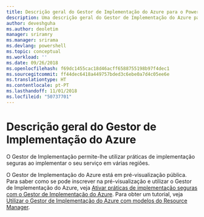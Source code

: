 ```yaml
---
title: Descrição geral do Gestor de Implementação do Azure para o PowerShell | Microsoft Docs
description: Uma descrição geral do Gestor de Implementação do Azure para o PowerShell com ligações para a instalação e configuração.
author: deveshguha
ms.author: deoletim
manager: sriramry
ms.manager: srirama
ms.devlang: powershell
ms.topic: conceptual
ms.workload: ''
ms.date: 09/26/2018
ms.openlocfilehash: f69dc1455cac18d46acff6588755198b97f4dec1
ms.sourcegitcommit: ff44dec6418a449757bded3c6ebe0a7d4c05ee6e
ms.translationtype: HT
ms.contentlocale: pt-PT
ms.lasthandoff: 11/01/2018
ms.locfileid: "50737701"
---
```

# <a name="overview-of-azure-deployment-manager"></a>Descrição geral do Gestor de Implementação do Azure

O Gestor de Implementação permite-lhe utilizar práticas de implementação seguras ao implementar o seu serviço em várias regiões.

O Gestor de Implementação do Azure está em pré-visualização pública. Para saber como se pode inscrever na pré-visualização e utilizar o Gestor de Implementação do Azure, veja [Ativar práticas de implementação seguras com o Gestor de Implementação do Azure](https://docs.microsoft.com/en-us/azure/azure-resource-manager/deployment-manager-overview). Para obter um tutorial, veja [Utilizar o Gestor de Implementação do Azure com modelos do Resource Manager](https://docs.microsoft.com/en-us/azure/azure-resource-manager/deployment-manager-tutorial).